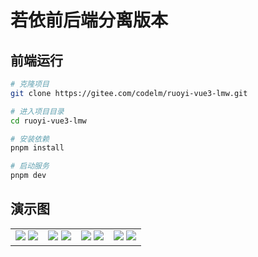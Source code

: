 # 若依前后端分离版本

## 前端运行

```bash
# 克隆项目
git clone https://gitee.com/codelm/ruoyi-vue3-lmw.git

# 进入项目目录
cd ruoyi-vue3-lmw

# 安装依赖
pnpm install

# 启动服务
pnpm dev

```

## 演示图

<table>
    <tr>
        <td>
          <img src="https://picdl.sunbangyan.cn/2023/11/20/1daade7fca59e2a93e834396ed86f788.webp" />
          <img src="https://picss.sunbangyan.cn/2023/11/27/f380c21d100a373d61f23c60a9a951c8.jpeg" />
        </td>
        <td>
          <img src="https://picst.sunbangyan.cn/2023/11/27/cddf36cea8f84b075e8c0807791b130e.jpeg" />
          <img src="https://picst.sunbangyan.cn/2023/11/27/8252a88157b6c06e208019cb67b91a31.jpeg" />
        </td>
        <td>
          <img src="https://picst.sunbangyan.cn/2023/11/27/c72e73e32c82b171f7cd8f1a2564179a.jpeg"/>
          <img src="https://picdm.sunbangyan.cn/2023/11/27/10f6c8b3848c4dd9a39b2c5d8844f2d5.jpeg"/>
        </td>
        <td>
          <img src="https://picst.sunbangyan.cn/2023/11/27/3b862fbaeea8c49c9cdd8d20fa71835b.jpeg"/>
          <img src="https://picdl.sunbangyan.cn/2023/11/27/511bd4506a95ffc93f4d866889cb8993.jpeg"/>
        </td>
    </tr>
</table>
